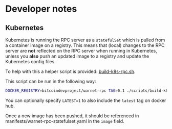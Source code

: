 # Developer notes

## Kubernetes

Kubernetes is running the RPC server as a `statefulSet` which is pulled from a
container image on a registry. This means that (local) changes to the RPC
server are **not** reflected on the RPC server when running in Kubernetes,
unless you **also** push an updated image to a registry and update the
Kubernetes config files.

To help with this a helper script is provided: [build-k8s-rpc.sh](../scripts/build-k8s-rpc.sh).

This script can be run in the following way:

```bash
DOCKER_REGISTRY=bitcoindevproject/warnet-rpc TAG=0.1 ./scripts/build-k8s-rpc.sh Dockerfile_prod
```

You can optionally specify `LATEST=1` to also include the `latest` tag on docker hub.

Once a new image has been pushed, it should be referenced in manifests/warnet-rpc-statefulset.yaml in the `image` field.
